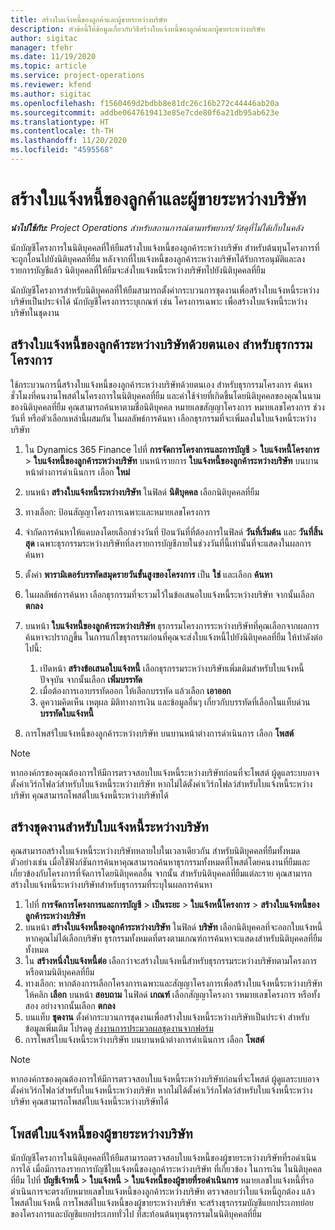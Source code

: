 ```yaml
---
title: สร้างใบแจ้งหนี้ของลูกค้าและผู้ขายระหว่างบริษัท
description: หัวข้อนี้ให้ข้อมูลเกี่ยวกับวิธีสร้างใบแจ้งหนี้ของลูกค้าและผู้ขายระหว่างบริษัท
author: sigitac
manager: tfehr
ms.date: 11/19/2020
ms.topic: article
ms.service: project-operations
ms.reviewer: kfend
ms.author: sigitac
ms.openlocfilehash: f1560469d2bdbb8e81dc26c16b272c44446ab20a
ms.sourcegitcommit: addbe0647619413e85e7cde80f6a21db95ab623e
ms.translationtype: HT
ms.contentlocale: th-TH
ms.lasthandoff: 11/20/2020
ms.locfileid: "4595568"
---
```

# <a name="create-intercompany-customer-and-vendor-invoices"></a>สร้างใบแจ้งหนี้ของลูกค้าและผู้ขายระหว่างบริษัท

_**นำไปใช้กับ:** Project Operations สำหรับสถานการณ์ตามทรัพยากร/วัสดุที่ไม่ได้เก็บในคลัง_

นักบัญชีโครงการในนิติบุคคลที่ให้ยืมสร้างใบแจ้งหนี้ของลูกค้าระหว่างบริษัท สำหรับต้นทุนโครงการที่จะถูกโอนไปยังนิติบุคคลที่ยืม หลังจากที่ใบแจ้งหนี้ของลูกค้าระหว่างบริษัทได้รับการอนุมัติและลงรายการบัญชีแล้ว นิติบุคคลที่ให้ยืมจะส่งใบแจ้งหนี้ระหว่างบริษัทไปยังนิติบุคคลที่ยืม

นักบัญชีโครงการสำหรับนิติบุคคลที่ให้ยืมสามารถตั้งค่ากระบวนการชุดงานเพื่อสร้างใบแจ้งหนี้ระหว่างบริษัทเป็นประจำได้ นักบัญชีโครงการระบุเกณฑ์ เช่น โครงการเฉพาะ เพื่อสร้างใบแจ้งหนี้ระหว่างบริษัทในชุดงาน

## <a name="manually-create-an-intercompany-customer-invoice-for-project-transactions"></a>สร้างใบแจ้งหนี้ของลูกค้าระหว่างบริษัทด้วยตนเอง สำหรับธุรกรรมโครงการ 

ใช้กระบวนการนี้สร้างใบแจ้งหนี้ของลูกค้าระหว่างบริษัทด้วยตนเอง สำหรับธุรกรรมโครงการ ค้นหาชั่วโมงที่คนงานโพสต์ในโครงการในนิติบุคคลที่ยืม และค่าใช้จ่ายที่เกิดขึ้นโดยนิติบุคคลของคุณในนามของนิติบุคคลที่ยืม คุณสามารถค้นหาตามชื่อนิติบุคคล หมายเลขสัญญาโครงการ หมายเลขโครงการ ช่วงวันที่ หรือตัวเลือกเหล่านี้ผสมกัน ในผลลัพธ์การค้นหา เลือกธุรกรรมที่จะเพิ่มลงในใบแจ้งหนี้ระหว่างบริษัท

1. ใน Dynamics 365 Finance ไปที่ **การจัดการโครงการและการบัญชี** > **ใบแจ้งหนี้โครงการ** > **ใบแจ้งหนี้ของลูกค้าระหว่างบริษัท** บนหน้ารายการ **ใบแจ้งหนี้ของลูกค้าระหว่างบริษัท** บนบานหน้าต่างการดำเนินการ เลือก **ใหม่**
2. บนหน้า **สร้างใบแจ้งหนี้ระหว่างบริษัท** ในฟิลด์ **นิติบุคคล** เลือกนิติบุคคลที่ยืม
3. ทางเลือก: ป้อนสัญญาโครงการเฉพาะและหมายเลขโครงการ
4. จำกัดการค้นหาให้แคบลงโดยเลือกช่วงวันที่ ป้อนวันที่ที่ต้องการในฟิลด์ **วันที่เริ่มต้น** และ **วันที่สิ้นสุด** เฉพาะธุรกรรมระหว่างบริษัทที่ลงรายการบัญชีภายในช่วงวันที่นี้เท่านั้นที่จะแสดงในผลการค้นหา
5. ตั้งค่า **พารามิเตอร์บรรทัดสมุดรายวันขั้นสูงของโครงการ** เป็น **ใช่** และเลือก **ค้นหา**
6. ในผลลัพธ์การค้นหา เลือกธุรกรรมที่จะรวมไว้ในข้อเสนอใบแจ้งหนี้ระหว่างบริษัท จากนั้นเลือก **ตกลง**
7. บนหน้า **ใบแจ้งหนี้ของลูกค้าระหว่างบริษัท** ธุรกรรมโครงการระหว่างบริษัทที่คุณเลือกจากผลการค้นหาจะปรากฏขึ้น ในการแก้ไขธุรกรรมก่อนที่คุณจะส่งใบแจ้งหนี้ไปยังนิติบุคคลที่ยืม ให้ทำดังต่อไปนี้:
  
    1. เปิดหน้า **สร้างข้อเสนอใบแจ้งหนี้** เลือกธุรกรรมระหว่างบริษัทเพิ่มเติมสำหรับใบแจ้งหนี้ปัจจุบัน จากนั้นเลือก **เพิ่มบรรทัด**
    2. เมื่อต้องการเอาบรรทัดออก ให้เลือกบรรทัด แล้วเลือก **เอาออก**
    3. ดูความคิดเห็น เหตุผล มิติทางการเงิน และข้อมูลอื่นๆ เกี่ยวกับบรรทัดที่เลือกในแท็บด่วน **บรรทัดใบแจ้งหนี้**
    
8. การโพสร์ใบแจ้งหนี้ของลูกค้าระหว่างบริษัท บนบานหน้าต่างการดำเนินการ เลือก **โพสต์**

> [!NOTE]
> หากองค์กรของคุณต้องการให้มีการตรวจสอบใบแจ้งหนี้ระหว่างบริษัทก่อนที่จะโพสต์ ผู้ดูแลระบบอาจตั้งค่าเวิร์กโฟลว์สำหรับใบแจ้งหนี้ระหว่างบริษัท หากไม่ได้ตั้งค่าเวิร์กโฟลว์สำหรับใบแจ้งหนี้ระหว่างบริษัท คุณสามารถโพสต์ใบแจ้งหนี้ระหว่างบริษัทได้

## <a name="create-a-batch-job-for-intercompany-invoices"></a>สร้างชุดงานสำหรับใบแจ้งหนี้ระหว่างบริษัท

คุณสามารถสร้างใบแจ้งหนี้ระหว่างบริษัทหลายใบในเวลาเดียวกัน สำหรับนิติบุคคลที่ยืมทั้งหมด ตัวอย่างเช่น เมื่อใช้ฟังก์ชันการค้นหาคุณสามารถค้นหาธุรกรรมทั้งหมดที่โพสต์โดยคนงานที่ยืมและเกี่ยวข้องกับโครงการที่จัดการโดยนิติบุคคลอื่น จากนั้น สำหรับนิติบุคคลที่ยืมแต่ละราย คุณสามารถสร้างใบแจ้งหนี้ระหว่างบริษัทสำหรับธุรกรรมที่ระบุในผลการค้นหา

1. ไปที่ **การจัดการโครงการและการบัญชี** > **เป็นระยะ** > **ใบแจ้งหนี้โครงการ** > **สร้างใบแจ้งหนี้ของลูกค้าระหว่างบริษัท**
2. บนหน้า **สร้างใบแจ้งหนี้ของลูกค้าระหว่างบริษัท** ในฟิลด์ **บริษัท**  เลือกนิติบุคคลที่จะออกใบแจ้งหนี้ หากคุณไม่ได้เลือกบริษัท ธุรกรรมทั้งหมดที่ตรงตามเกณฑ์การค้นหาจะแสดงสำหรับนิติบุคคลที่ยืมทั้งหมด
3. ใน **สร้างหนึ่งใบแจ้งหนี้ต่อ** เลือกว่าจะสร้างใบแจ้งหนี้สำหรับธุรกรรมระหว่างบริษัทตามโครงการหรือตามนิติบุคคลที่ยืม
4. ทางเลือก: หากต้องการเลือกโครงการเฉพาะและสัญญาโครงการเพื่อสร้างใบแจ้งหนี้ระหว่างบริษัท ให้คลิก **เลือก** บนหน้า **สอบถาม** ในฟิลด์ **เกณฑ์** เลือกสัญญาโครงกา รหมายเลขโครงการ หรือทั้งสอง อย่างจากนั้นเลือก **ตกลง**
5. บนแท็บ **ชุดงาน** ตั้งค่ากระบวนการชุดงานเพื่อสร้างใบแจ้งหนี้ระหว่างบริษัทเป็นประจำ สำหรับข้อมูลเพิ่มเติม โปรดดู [ส่งงานการประมวลผลชุดงานจากฟอร์ม](https://docs.microsoft.com/dynamicsax-2012/appuser-itpro/submit-a-batch-processing-job-from-a-form)
6. การโพสร์ใบแจ้งหนี้ระหว่างบริษัท บนบานหน้าต่างการดำเนินการ เลือก **โพสต์**

> [!NOTE]
> หากองค์กรของคุณต้องการให้มีการตรวจสอบใบแจ้งหนี้ระหว่างบริษัทก่อนที่จะโพสต์ ผู้ดูแลระบบอาจตั้งค่าเวิร์กโฟลว์สำหรับใบแจ้งหนี้ระหว่างบริษัท หากไม่ได้ตั้งค่าเวิร์กโฟลว์สำหรับใบแจ้งหนี้ระหว่างบริษัท คุณสามารถโพสต์ใบแจ้งหนี้ระหว่างบริษัทได้

## <a name="post-the-intercompany-vendor-invoice"></a>โพสต์ใบแจ้งหนี้ของผู้ขายระหว่างบริษัท

นักบัญชีโครงการในนิติบุคคลที่ให้ยืมสามารถตรวจสอบใบแจ้งหนี้ของผู้ขายระหว่างบริษัทที่รอดำเนินการได้ เมื่อมีการลงรายการบัญชีใบแจ้งหนี้ของลูกค้าระหว่างบริษัท ที่เกี่ยวข้อง ในการเงิน ในนิติบุคคลที่ยืม ไปที่ **บัญชีเจ้าหนี้** > **ใบแจ้งหนี้** > **ใบแจ้งหนี้ของผู้ขายที่รอดำเนินการ** หมายเลขใบแจ้งหนี้ที่รอดำเนินการจะตรงกับหมายเลขใบแจ้งหนี้ของลูกค้าระหว่างบริษัท ตรวจสอบว่าใบแจ้งหนี้ถูกต้อง แล้วโพสต์ใบแจ้งหนี้ การโพสต์ใบแจ้งหนี้ของผู้ขายระหว่างบริษัท จะสร้างธุรกรรมบัญชีแยกประเภทย่อยของโครงการและบัญชีแยกประเภททั่วไป ที่สะท้อนต้นทุนธุรกรรมในนิติบุคคลที่ยืม
